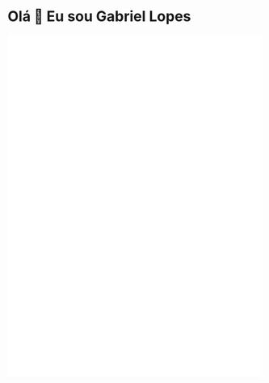 Olá 👋 Eu sou Gabriel Lopes
==============================

<picture>
  <img src="/github-metrics.svg" alt="Metrics">
</picture>
